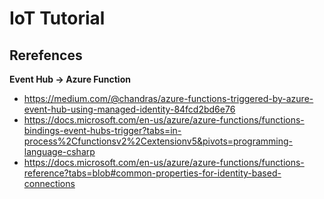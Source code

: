 # IoT Tutorial

## Rerefences

**Event Hub -> Azure Function**
- https://medium.com/@chandras/azure-functions-triggered-by-azure-event-hub-using-managed-identity-84fcd2bd6e76
- https://docs.microsoft.com/en-us/azure/azure-functions/functions-bindings-event-hubs-trigger?tabs=in-process%2Cfunctionsv2%2Cextensionv5&pivots=programming-language-csharp
- https://docs.microsoft.com/en-us/azure/azure-functions/functions-reference?tabs=blob#common-properties-for-identity-based-connections
